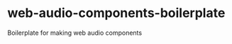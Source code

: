 web-audio-components-boilerplate
================================

Boilerplate for making web audio components